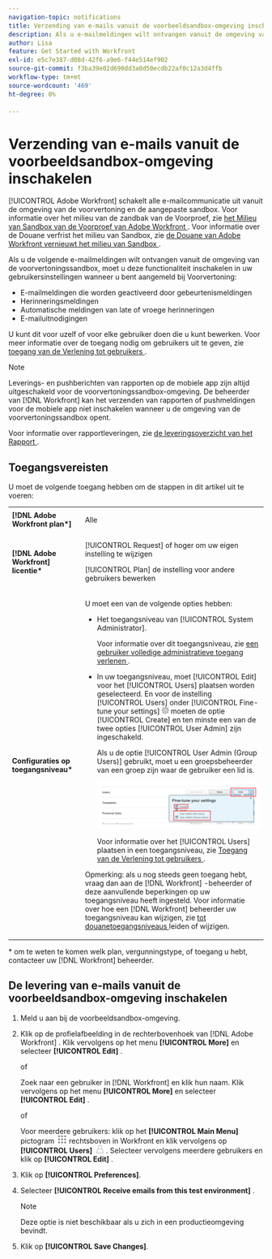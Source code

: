 ```yaml
---
navigation-topic: notifications
title: Verzending van e-mails vanuit de voorbeeldsandbox-omgeving inschakelen
description: Als u e-mailmeldingen wilt ontvangen vanuit de omgeving van de voorvertoningssandbox, moet u deze functionaliteit inschakelen in uw gebruikersinstellingen wanneer u bent aangemeld bij Voorvertoning.
author: Lisa
feature: Get Started with Workfront
exl-id: e5c7e387-d08d-42f6-a9e6-f44e514ef902
source-git-commit: f3ba39e02d690dd3a0d50ecdb22af0c12a3d4ffb
workflow-type: tm+mt
source-wordcount: '469'
ht-degree: 0%

---
```


# Verzending van e-mails vanuit de voorbeeldsandbox-omgeving inschakelen

[!UICONTROL Adobe Workfront] schakelt alle e-mailcommunicatie uit vanuit de omgeving van de voorvertoning en de aangepaste sandbox. Voor informatie over het milieu van de zandbak van de Voorproef, zie [ het Milieu van Sandbox van de Voorproef van Adobe Workfront ](../../administration-and-setup/set-up-workfront/workfront-testing-environments/wf-preview-sandbox-environment.md). Voor informatie over de Douane verfrist het milieu van Sandbox, zie [ de Douane van Adobe Workfront vernieuwt het milieu van Sandbox ](../../administration-and-setup/set-up-workfront/workfront-testing-environments/wf-custom-refresh-sandbox-environment.md).

Als u de volgende e-mailmeldingen wilt ontvangen vanuit de omgeving van de voorvertoningssandbox, moet u deze functionaliteit inschakelen in uw gebruikersinstellingen wanneer u bent aangemeld bij Voorvertoning:

* E-mailmeldingen die worden geactiveerd door gebeurtenismeldingen
* Herinneringsmeldingen
* Automatische meldingen van late of vroege herinneringen
* E-mailuitnodigingen

U kunt dit voor uzelf of voor elke gebruiker doen die u kunt bewerken. Voor meer informatie over de toegang nodig om gebruikers uit te geven, zie [ toegang van de Verlening tot gebruikers ](../../administration-and-setup/add-users/configure-and-grant-access/grant-access-other-users.md).

>[!NOTE]
>
>Leverings- en pushberichten van rapporten op de mobiele app zijn altijd uitgeschakeld voor de voorvertoningssandbox-omgeving. De beheerder van [!DNL Workfront] kan het verzenden van rapporten of pushmeldingen voor de mobiele app niet inschakelen wanneer u de omgeving van de voorvertoningssandbox opent.
>
>Voor informatie over rapportleveringen, zie [ de leveringsoverzicht van het Rapport ](../../reports-and-dashboards/reports/creating-and-managing-reports/set-up-report-deliveries.md).

## Toegangsvereisten

U moet de volgende toegang hebben om de stappen in dit artikel uit te voeren:

<table style="table-layout:auto"> 
 <col> 
 </col> 
 <col> 
 </col> 
 <tbody> 
  <tr> 
   <td role="rowheader"><strong>[!DNL Adobe Workfront plan*]</strong></td> 
   <td> <p>Alle</p> </td> 
  </tr> 
  <tr> 
   <td role="rowheader"><strong>[!DNL Adobe Workfront] licentie*</strong></td> 
   <td> <p>[!UICONTROL Request] of hoger om uw eigen instelling te wijzigen</p> <p>[!UICONTROL Plan] de instelling voor andere gebruikers bewerken</p> </td> 
  </tr> 
  <tr> 
   <td role="rowheader"><strong>Configuraties op toegangsniveau*</strong></td> 
   <td> <p>U moet een van de volgende opties hebben:</p> 
    <ul> 
     <li> <p>Het toegangsniveau van [!UICONTROL System Administrator].</p> <p> Voor informatie over dit toegangsniveau, zie <a href="../../administration-and-setup/add-users/configure-and-grant-access/grant-a-user-full-administrative-access.md" class="MCXref xref"> een gebruiker volledige administratieve toegang verlenen </a>. </p> </li> 
     <li> <p>In uw toegangsniveau, moet [!UICONTROL Edit] voor het [!UICONTROL Users] plaatsen worden geselecteerd. En voor de instelling [!UICONTROL Users] onder [!UICONTROL Fine-tune your settings] <img src="assets/gear-icon-in-access-levels.png"> moeten de optie [!UICONTROL Create] en ten minste een van de twee opties [!UICONTROL User Admin] zijn ingeschakeld. </p> <p>Als u de optie [!UICONTROL User Admin (Group Users)] gebruikt, moet u een groepsbeheerder van een groep zijn waar de gebruiker een lid is.</p> <p> <img src="assets/access-req-users-350x101.png" style="width: 350;height: 101;"> </p> <p>Voor informatie over het [!UICONTROL Users] plaatsen in een toegangsniveau, zie <a href="../../administration-and-setup/add-users/configure-and-grant-access/grant-access-other-users.md" class="MCXref xref"> Toegang van de Verlening tot gebruikers </a>.</p> </li> 
    </ul> <p>Opmerking: als u nog steeds geen toegang hebt, vraag dan aan de [!DNL Workfront] -beheerder of deze aanvullende beperkingen op uw toegangsniveau heeft ingesteld. Voor informatie over hoe een [!DNL Workfront] beheerder uw toegangsniveau kan wijzigen, zie <a href="../../administration-and-setup/add-users/configure-and-grant-access/create-modify-access-levels.md" class="MCXref xref"> tot douanetoegangsniveaus </a> leiden of wijzigen.</p> </td> 
  </tr> 
 </tbody> 
</table>

&#42; om te weten te komen welk plan, vergunningstype, of toegang u hebt, contacteer uw [!DNL Workfront] beheerder.

## De levering van e-mails vanuit de voorbeeldsandbox-omgeving inschakelen

1. Meld u aan bij de voorbeeldsandbox-omgeving.
1. Klik op de profielafbeelding in de rechterbovenhoek van [!DNL Adobe Workfront] . Klik vervolgens op het menu **[!UICONTROL More]** en selecteer **[!UICONTROL Edit]** .

   of

   Zoek naar een gebruiker in [!DNL Workfront] en klik hun naam. Klik vervolgens op het menu **[!UICONTROL More]** en selecteer **[!UICONTROL Edit]** .

   of

   Voor meerdere gebruikers: klik op het **[!UICONTROL Main Menu]** pictogram ![](assets/main-menu-icon.png) rechtsboven in Workfront en klik vervolgens op **[!UICONTROL Users]** ![](assets/users-icon-in-main-menu.png) .  Selecteer vervolgens meerdere gebruikers en klik op **[!UICONTROL Edit]** .

1. Klik op **[!UICONTROL Preferences]**.
1. Selecteer **[!UICONTROL Receive emails from this test environment]** .

   >[!NOTE]
   >
   >Deze optie is niet beschikbaar als u zich in een productieomgeving bevindt.

1. Klik op **[!UICONTROL Save Changes]**.

